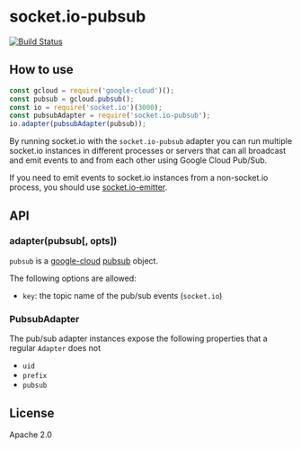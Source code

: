 # socket.io-pubsub

[![Build Status](https://travis-ci.org/elegantmonkeys/socket.io-pubsub.svg?branch=master)](https://travis-ci.org/elegantmonkeys/socket.io-pubsub)

## How to use

```js
const gcloud = require('google-cloud')();
const pubsub = gcloud.pubsub();
const io = require('socket.io')(3000);
const pubsubAdapter = require('socket.io-pubsub');
io.adapter(pubsubAdapter(pubsub));
```

By running socket.io with the `socket.io-pubsub` adapter you can run
multiple socket.io instances in different processes or servers that can
all broadcast and emit events to and from each other using Google Cloud Pub/Sub.

If you need to emit events to socket.io instances from a non-socket.io
process, you should use [socket.io-emitter](https://github.com/socketio/socket.io-emitter).

## API

### adapter(pubsub[, opts])

`pubsub` is a [google-cloud](https://googlecloudplatform.github.io/google-cloud-node/#/docs/google-cloud) [pubsub](https://googlecloudplatform.github.io/google-cloud-node/#/docs/google-cloud/pubsub) object. 

The following options are allowed:

- `key`: the topic name of the pub/sub events (`socket.io`)


### PubsubAdapter

The pub/sub adapter instances expose the following properties
that a regular `Adapter` does not

- `uid`
- `prefix`
- `pubsub`

## License

Apache 2.0
